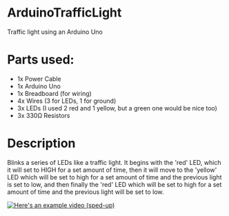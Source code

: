# ArduinoTrafficLight
Traffic light using an Arduino Uno

# Parts used:
* 1x Power Cable
* 1x Arduino Uno
* 1x Breadboard (for wiring)
* 4x Wires (3 for LEDs, 1 for ground)
* 3x LEDs (I used 2 red and 1 yellow, but a green one would be nice too)
* 3x 330Ω Resistors

# Description
Blinks a series of LEDs like a traffic light. It begins with the 'red' LED, which it will set to HIGH for a set amount of time, then it will move to the 'yellow' LED which will be set to high for a set amount of time and the previous light is set to low, and then finally the 'red' LED which will be set to high for a set amount of time and the previous light will be set to low. 

[![Here's an example video (sped-up)](http://i.imgur.com/2QQ0gmK.jpg)](https://www.youtube.com/watch?v=U2K5zMubzlU "Arduino Traffic Light using LEDs")
